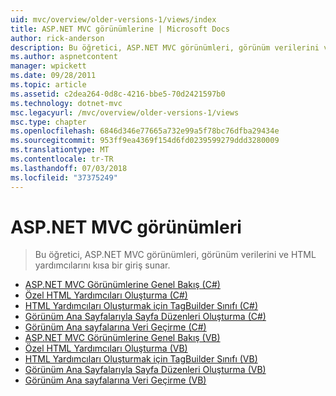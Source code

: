 ```yaml
---
uid: mvc/overview/older-versions-1/views/index
title: ASP.NET MVC görünümlerine | Microsoft Docs
author: rick-anderson
description: Bu öğretici, ASP.NET MVC görünümleri, görünüm verilerini ve HTML yardımcılarını kısa bir giriş sunar.
ms.author: aspnetcontent
manager: wpickett
ms.date: 09/28/2011
ms.topic: article
ms.assetid: c2dea264-0d8c-4216-bbe5-70d2421597b0
ms.technology: dotnet-mvc
msc.legacyurl: /mvc/overview/older-versions-1/views
msc.type: chapter
ms.openlocfilehash: 6846d346e77665a732e99a5f78bc76dfba29434e
ms.sourcegitcommit: 953ff9ea4369f154d6fd0239599279ddd3280009
ms.translationtype: MT
ms.contentlocale: tr-TR
ms.lasthandoff: 07/03/2018
ms.locfileid: "37375249"
---
```

<a name="aspnet-mvc-views"></a>ASP.NET MVC görünümleri
====================
> Bu öğretici, ASP.NET MVC görünümleri, görünüm verilerini ve HTML yardımcılarını kısa bir giriş sunar.


- [ASP.NET MVC Görünümlerine Genel Bakış (C#)](asp-net-mvc-views-overview-cs.md)
- [Özel HTML Yardımcıları Oluşturma (C#)](creating-custom-html-helpers-cs.md)
- [HTML Yardımcıları Oluşturmak için TagBuilder Sınıfı (C#)](using-the-tagbuilder-class-to-build-html-helpers-cs.md)
- [Görünüm Ana Sayfalarıyla Sayfa Düzenleri Oluşturma (C#)](creating-page-layouts-with-view-master-pages-cs.md)
- [Görünüm Ana sayfalarına Veri Geçirme (C#)](passing-data-to-view-master-pages-cs.md)
- [ASP.NET MVC Görünümlerine Genel Bakış (VB)](asp-net-mvc-views-overview-vb.md)
- [Özel HTML Yardımcıları Oluşturma (VB)](creating-custom-html-helpers-vb.md)
- [HTML Yardımcıları Oluşturmak için TagBuilder Sınıfı (VB)](using-the-tagbuilder-class-to-build-html-helpers-vb.md)
- [Görünüm Ana Sayfalarıyla Sayfa Düzenleri Oluşturma (VB)](creating-page-layouts-with-view-master-pages-vb.md)
- [Görünüm Ana sayfalarına Veri Geçirme (VB)](passing-data-to-view-master-pages-vb.md)
